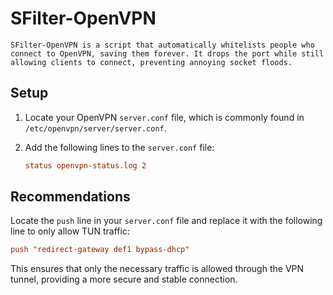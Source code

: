 # SFilter-OpenVPN


```
SFilter-OpenVPN is a script that automatically whitelists people who connect to OpenVPN, saving them forever. It drops the port while still allowing clients to connect, preventing annoying socket floods.
```

## Setup

1. Locate your OpenVPN `server.conf` file, which is commonly found in `/etc/openvpn/server/server.conf`.

2. Add the following lines to the `server.conf` file:

   ```conf
   status openvpn-status.log 2
   ```

## Recommendations

Locate the `push` line in your `server.conf` file and replace it with the following line to only allow TUN traffic:

```conf
push "redirect-gateway def1 bypass-dhcp"
```

This ensures that only the necessary traffic is allowed through the VPN tunnel, providing a more secure and stable connection.

